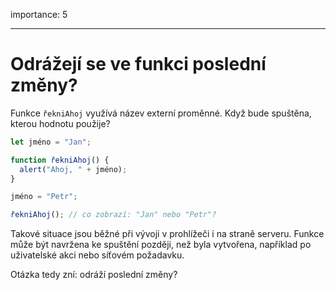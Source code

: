 importance: 5

---

# Odrážejí se ve funkci poslední změny?

Funkce `řekniAhoj` využívá název externí proměnné. Když bude spuštěna, kterou hodnotu použije?

```js
let jméno = "Jan";

function řekniAhoj() {
  alert("Ahoj, " + jméno);
}

jméno = "Petr";

řekniAhoj(); // co zobrazí: "Jan" nebo "Petr"?
```

Takové situace jsou běžné při vývoji v prohlížeči i na straně serveru. Funkce může být navržena ke spuštění později, než byla vytvořena, například po uživatelské akci nebo síťovém požadavku.

Otázka tedy zní: odráží poslední změny?
